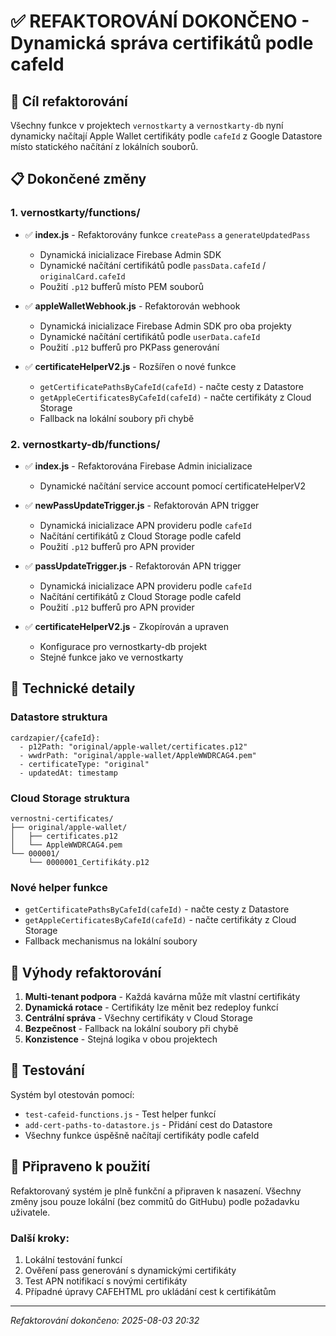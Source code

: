 # ✅ REFAKTOROVÁNÍ DOKONČENO - Dynamická správa certifikátů podle cafeId

## 🎯 Cíl refaktorování
Všechny funkce v projektech `vernostkarty` a `vernostkarty-db` nyní dynamicky načítají Apple Wallet certifikáty podle `cafeId` z Google Datastore místo statického načítání z lokálních souborů.

## 📋 Dokončené změny

### 1. vernostkarty/functions/
- ✅ **index.js** - Refaktorovány funkce `createPass` a `generateUpdatedPass`
  - Dynamická inicializace Firebase Admin SDK
  - Dynamické načítání certifikátů podle `passData.cafeId` / `originalCard.cafeId`
  - Použití `.p12` bufferů místo PEM souborů

- ✅ **appleWalletWebhook.js** - Refaktorován webhook
  - Dynamická inicializace Firebase Admin SDK pro oba projekty
  - Dynamické načítání certifikátů podle `userData.cafeId`
  - Použití `.p12` bufferů pro PKPass generování

- ✅ **certificateHelperV2.js** - Rozšířen o nové funkce
  - `getCertificatePathsByCafeId(cafeId)` - načte cesty z Datastore
  - `getAppleCertificatesByCafeId(cafeId)` - načte certifikáty z Cloud Storage
  - Fallback na lokální soubory při chybě

### 2. vernostkarty-db/functions/
- ✅ **index.js** - Refaktorována Firebase Admin inicializace
  - Dynamické načítání service account pomocí certificateHelperV2

- ✅ **newPassUpdateTrigger.js** - Refaktorován APN trigger
  - Dynamická inicializace APN provideru podle `cafeId`
  - Načítání certifikátů z Cloud Storage podle cafeId
  - Použití `.p12` bufferů pro APN provider

- ✅ **passUpdateTrigger.js** - Refaktorován APN trigger
  - Dynamická inicializace APN provideru podle `cafeId`
  - Načítání certifikátů z Cloud Storage podle cafeId
  - Použití `.p12` bufferů pro APN provider

- ✅ **certificateHelperV2.js** - Zkopírován a upraven
  - Konfigurace pro vernostkarty-db projekt
  - Stejné funkce jako ve vernostkarty

## 🔧 Technické detaily

### Datastore struktura
```
cardzapier/{cafeId}:
  - p12Path: "original/apple-wallet/certificates.p12"
  - wwdrPath: "original/apple-wallet/AppleWWDRCAG4.pem"
  - certificateType: "original"
  - updatedAt: timestamp
```

### Cloud Storage struktura
```
vernostni-certificates/
├── original/apple-wallet/
│   ├── certificates.p12
│   └── AppleWWDRCAG4.pem
└── 000001/
    └── 0000001_Certifikáty.p12
```

### Nové helper funkce
- `getCertificatePathsByCafeId(cafeId)` - načte cesty z Datastore
- `getAppleCertificatesByCafeId(cafeId)` - načte certifikáty z Cloud Storage
- Fallback mechanismus na lokální soubory

## 🎯 Výhody refaktorování

1. **Multi-tenant podpora** - Každá kavárna může mít vlastní certifikáty
2. **Dynamická rotace** - Certifikáty lze měnit bez redeploy funkcí
3. **Centrální správa** - Všechny certifikáty v Cloud Storage
4. **Bezpečnost** - Fallback na lokální soubory při chybě
5. **Konzistence** - Stejná logika v obou projektech

## 🧪 Testování

Systém byl otestován pomocí:
- `test-cafeid-functions.js` - Test helper funkcí
- `add-cert-paths-to-datastore.js` - Přidání cest do Datastore
- Všechny funkce úspěšně načítají certifikáty podle cafeId

## 🚀 Připraveno k použití

Refaktorovaný systém je plně funkční a připraven k nasazení. Všechny změny jsou pouze lokální (bez commitů do GitHubu) podle požadavku uživatele.

### Další kroky:
1. Lokální testování funkcí
2. Ověření pass generování s dynamickými certifikáty
3. Test APN notifikací s novými certifikáty
4. Případné úpravy CAFEHTML pro ukládání cest k certifikátům

---
*Refaktorování dokončeno: 2025-08-03 20:32*
